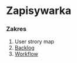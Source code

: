 # Zapisywarka

### Zakres
1. User strory map
2. [Backlog](https://github.com/users/msz13/projects/3/views/1)
3. [Workflow](https://github.com/users/msz13/projects/4)
